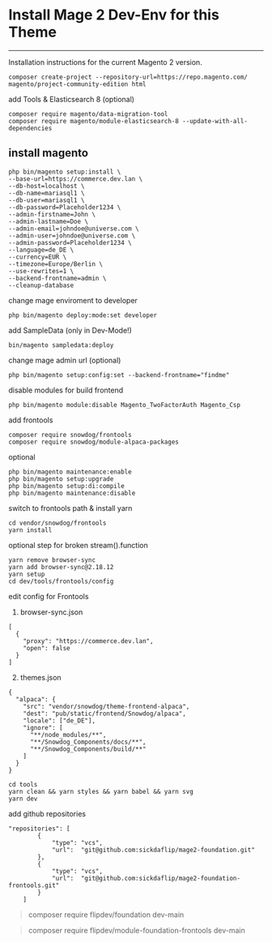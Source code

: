 # Install Mage 2 Dev-Env for this Theme

------------

Installation instructions for the current Magento 2 version.

    composer create-project --repository-url=https://repo.magento.com/ magento/project-community-edition html

add Tools & Elasticsearch 8 (optional)

    composer require magento/data-migration-tool
    composer require magento/module-elasticsearch-8 --update-with-all-dependencies

## install magento

    php bin/magento setup:install \
    --base-url=https://commerce.dev.lan \
    --db-host=localhost \
    --db-name=mariasql1 \
    --db-user=mariasql1 \
    --db-password=Placeholder1234 \
    --admin-firstname=John \
    --admin-lastname=Doe \
    --admin-email=johndoe@universe.com \
    --admin-user=johndoe@universe.com \
    --admin-password=Placeholder1234 \
    --language=de_DE \
    --currency=EUR \
    --timezone=Europe/Berlin \
    --use-rewrites=1 \
    --backend-frontname=admin \
    --cleanup-database

change mage enviroment to developer

    php bin/magento deploy:mode:set developer

add SampleData (only in Dev-Mode!)

    bin/magento sampledata:deploy

change mage admin url (optional)

    php bin/magento setup:config:set --backend-frontname="findme"

disable modules for build frontend

    php bin/magento module:disable Magento_TwoFactorAuth Magento_Csp

add frontools

    composer require snowdog/frontools
    composer require snowdog/module-alpaca-packages

optional

    php bin/magento maintenance:enable
    php bin/magento setup:upgrade
    php bin/magento setup:di:compile
    php bin/magento maintenance:disable

switch to frontools path & install yarn

    cd vendor/snowdog/frontools
    yarn install


optional step for broken stream().function

    yarn remove browser-sync
    yarn add browser-sync@2.18.12
    yarn setup
    cd dev/tools/frontools/config

edit config for Frontools

1. browser-sync.json
```
[
  {
    "proxy": "https://commerce.dev.lan",
    "open": false
  }
]
```
2. themes.json
```
{
  "alpaca": {
    "src": "vendor/snowdog/theme-frontend-alpaca",
    "dest": "pub/static/frontend/Snowdog/alpaca",
    "locale": ["de_DE"],
    "ignore": [
      "**/node_modules/**",
      "**/Snowdog_Components/docs/**",
      "**/Snowdog_Components/build/**"
    ]
  }
}
```

    cd tools
    yarn clean && yarn styles && yarn babel && yarn svg
    yarn dev

add github repositories

```
"repositories": [
        {
            "type": "vcs",
            "url":  "git@github.com:sickdaflip/mage2-foundation.git"
        },
        {
            "type": "vcs",
            "url":  "git@github.com:sickdaflip/mage2-foundation-frontools.git"
        }
    ]
```
> composer require flipdev/foundation dev-main

> composer require flipdev/module-foundation-frontools dev-main



